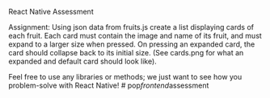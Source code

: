 React Native Assessment

Assignment: Using json data from fruits.js create a list displaying cards of each fruit. Each card must contain the image and name of its fruit, and must expand to a larger size when pressed. On pressing an expanded card, the card should collapse back to its initial size. (See cards.png for what an expanded and default card should look like).

Feel free to use any libraries or methods; we just want to see how you problem-solve with React Native! #   p o p _ f r o n t e n d _ a s s e s s m e n t  
 